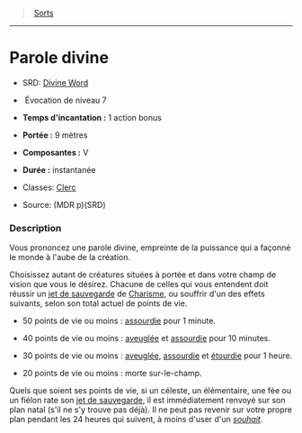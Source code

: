﻿---
!SpellHD
Level: 7
Type: Évocation
CastingTime: 1 action bonus
Range: 9 mètres
Components: V
Duration: instantanée
Classes: '[Clerc](hd_cleric.md)'
Id: spells_hd.md#parole-divine
ParentLink: spells_hd.md#sorts
Name: Parole divine
ParentName: Sorts
NameLevel: 1
AltName: '[Divine Word](srd_spells_divine_word.md)'
Source: (MDR p)(SRD)
Attributes: {}
---
> [Sorts](hd_spells.md)

---

# Parole divine

- SRD: [Divine Word](srd_spells_divine_word.md)

-  Évocation de niveau 7

- **Temps d'incantation :** 1 action bonus

- **Portée :** 9 mètres

- **Composantes :** V

- **Durée :** instantanée

- Classes: [Clerc](hd_cleric.md)

- Source: (MDR p)(SRD)

### Description

Vous prononcez une parole divine, empreinte de la puissance qui a façonné le monde à l'aube de la création.

Choisissez autant de créatures situées à portée et dans votre champ de vision que vous le désirez. Chacune de celles qui vous entendent doit réussir un [jet de sauvegarde](hd_abilities_jets_de_sauvegarde.md) de [Charisme](hd_abilities_charisma.md), ou souffrir d'un des effets suivants, selon son total actuel de points de vie.

* 50 points de vie ou moins : [assourdie](hd_conditions_assourdi.md) pour 1 minute.

* 40 points de vie ou moins : [aveuglée](hd_conditions_aveugle.md) et [assourdie](hd_conditions_assourdi.md) pour 10 minutes.

* 30 points de vie ou moins : [aveuglée](hd_conditions_aveugle.md), [assourdie](hd_conditions_assourdi.md) et [étourdie](hd_conditions_etourdi.md) pour 1 heure.

* 20 points de vie ou moins : morte sur-le-champ.

Quels que soient ses points de vie, si un céleste, un élémentaire, une fée ou un fiélon rate son [jet de sauvegarde](hd_abilities_jets_de_sauvegarde.md), il est immédiatement renvoyé sur son plan natal (s'il ne s'y trouve pas déjà). Il ne peut pas revenir sur votre propre plan pendant les 24 heures qui suivent, à moins d'user d'un _[souhait](hd_spells_souhait.md)_.

